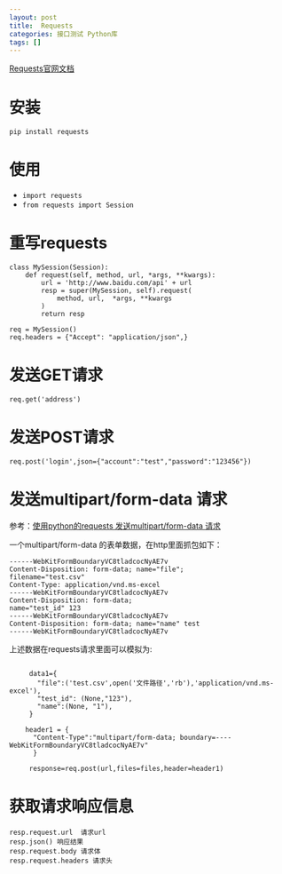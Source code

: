 ```yaml
---
layout: post
title:  Requests
categories: 接口测试 Python库
tags: []
---
```


<a href="https://requests.readthedocs.io/zh_CN/latest/" target="_blank"> Requests官网文档</a>


# 安装
 `pip install requests`
 
# 使用

 * `import requests`
 * `from requests import Session`
 
# 重写requests

```
class MySession(Session):
    def request(self, method, url, *args, **kwargs):
        url = 'http://www.baidu.com/api' + url
        resp = super(MySession, self).request(
            method, url,  *args, **kwargs
        )
        return resp
        
req = MySession()
req.headers = {"Accept": "application/json",}
```
# 发送GET请求
`req.get('address')`

# 发送POST请求
`req.post('login',json={"account":"test","password":"123456"})`

# 发送multipart/form-data 请求
参考：<a href="https://blog.csdn.net/xuezhangjun0121/article/details/82023320">使用python的requests 发送multipart/form-data 请求</a>

一个multipart/form-data 的表单数据，在http里面抓包如下：
```
------WebKitFormBoundaryVC8tladcocNyAE7v
Content-Disposition: form-data; name="file";
filename="test.csv"
Content-Type: application/vnd.ms-excel
------WebKitFormBoundaryVC8tladcocNyAE7v
Content-Disposition: form-data;
name="test_id" 123
------WebKitFormBoundaryVC8tladcocNyAE7v
Content-Disposition: form-data; name="name" test
------WebKitFormBoundaryVC8tladcocNyAE7v
```
上述数据在requests请求里面可以模拟为:
```

     data1={
       "file":('test.csv',open('文件路径','rb'),'application/vnd.ms-excel'),
       "test_id": (None,"123"),
       "name":(None, "1"),
     } 

    header1 = {
      "Content-Type":"multipart/form-data; boundary=----WebKitFormBoundaryVC8tladcocNyAE7v"
      }

     response=req.post(url,files=files,header=header1)
```

# 获取请求响应信息
```
resp.request.url  请求url
resp.json() 响应结果
resp.request.body 请求体
resp.request.headers 请求头
```


[jekyll]:      http://jekyllrb.com
[jekyll-gh]:   https://github.com/jekyll/jekyll
[jekyll-help]: https://github.com/jekyll/jekyll-help
